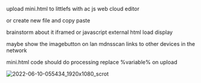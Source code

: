 upload mini.html to littlefs with ac js web cloud editor

or create new file and copy paste

brainstorm about it iframed or javascript external html load display

maybe show the imagebutton on lan mdnsscan links to other devices in the network

mini.html code should do processing replace %variable% on upload

![2022-06-10-055434_1920x1080_scrot](https://user-images.githubusercontent.com/45427770/172987181-66d4457b-6e56-4e80-920a-842d08b8682b.png)
